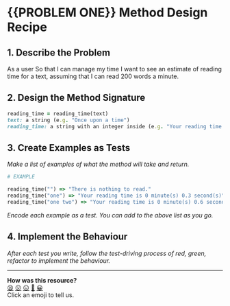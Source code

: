 # {{PROBLEM ONE}} Method Design Recipe

## 1. Describe the Problem

As a user
So that I can manage my time
I want to see an estimate of reading time for a text, assuming that I can read 200 words a minute.

## 2. Design the Method Signature

``` ruby
reading_time = reading_time(text)
text: a string (e.g. "Once upon a time")
reading_time: a string with an integer inside (e.g. "Your reading time is #{integer1} minute(s) #{integer2} second(s)")

```

## 3. Create Examples as Tests

_Make a list of examples of what the method will take and return._

```ruby
# EXAMPLE

reading_time("") => "There is nothing to read."
reading_time("one") => "Your reading time is 0 minute(s) 0.3 second(s)"
reading_time("one two") => "Your reading time is 0 minute(s) 0.6 second(s)"

```

_Encode each example as a test. You can add to the above list as you go._

## 4. Implement the Behaviour

_After each test you write, follow the test-driving process of red, green, refactor to implement the behaviour._


<!-- BEGIN GENERATED SECTION DO NOT EDIT -->

---

**How was this resource?**  
[😫](https://airtable.com/shrUJ3t7KLMqVRFKR?prefill_Repository=makersacademy/golden-square&prefill_File=resources/single_method_recipe_template.md&prefill_Sentiment=😫) [😕](https://airtable.com/shrUJ3t7KLMqVRFKR?prefill_Repository=makersacademy/golden-square&prefill_File=resources/single_method_recipe_template.md&prefill_Sentiment=😕) [😐](https://airtable.com/shrUJ3t7KLMqVRFKR?prefill_Repository=makersacademy/golden-square&prefill_File=resources/single_method_recipe_template.md&prefill_Sentiment=😐) [🙂](https://airtable.com/shrUJ3t7KLMqVRFKR?prefill_Repository=makersacademy/golden-square&prefill_File=resources/single_method_recipe_template.md&prefill_Sentiment=🙂) [😀](https://airtable.com/shrUJ3t7KLMqVRFKR?prefill_Repository=makersacademy/golden-square&prefill_File=resources/single_method_recipe_template.md&prefill_Sentiment=😀)  
Click an emoji to tell us.

<!-- END GENERATED SECTION DO NOT EDIT -->